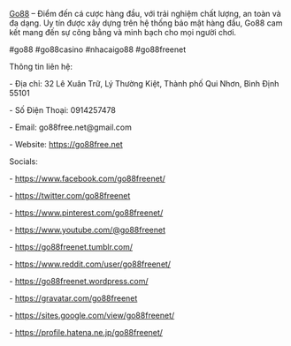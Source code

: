 <p><a href="https://go88free.net">Go88</a> – Điểm đến cá cược hàng đầu, với trải nghiệm chất lượng, an toàn và đa dạng. Uy tín được xây dựng trên hệ thống bảo mật hàng đầu, Go88 cam kết mang đến sự công bằng và minh bạch cho mọi người chơi.<p>
<p>#go88 #go88casino #nhacaigo88 #go88freenet<p>
<p>Thông tin liên hệ:<p>
<p>- Địa chỉ: 32 Lê Xuân Trữ, Lý Thường Kiệt, Thành phố Qui Nhơn, Bình Định 55101<p>
<p>- Số Điện Thoại: 0914257478<p>
<p>- Email: go88free.net@gmail.com<p>
<p>- Website: <a href="https://go88free.net">https://go88free.net</a><p>
<p>Socials:<p>
<p>- <a href="https://www.facebook.com/go88freenet/">https://www.facebook.com/go88freenet/</a><p>
<p>- <a href="https://twitter.com/go88freenet">https://twitter.com/go88freenet</a><p>
<p>- <a href="https://www.pinterest.com/go88freenet/">https://www.pinterest.com/go88freenet/</a><p>
<p>- <a href="https://www.youtube.com/@go88freenet">https://www.youtube.com/@go88freenet</a><p>
<p>- <a href="https://go88freenet.tumblr.com/">https://go88freenet.tumblr.com/</a><p>
<p>- <a href="https://www.reddit.com/user/go88freenet/">https://www.reddit.com/user/go88freenet/</a><p>
<p>- <a href="https://go88freenet.wordpress.com/">https://go88freenet.wordpress.com/</a><p>
<p>- <a href="https://gravatar.com/go88freenet">https://gravatar.com/go88freenet</a><p>
<p>- <a href="https://sites.google.com/view/go88freenet/">https://sites.google.com/view/go88freenet/</a><p>
<p>- <a href="https://profile.hatena.ne.jp/go88freenet/">https://profile.hatena.ne.jp/go88freenet/</a><p>